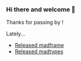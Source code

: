 ### Hi there and welcome 👋

Thanks for passing by ! 

Lately...

- [Released madframe](https://github.com/6r17/madframe/releases/tag/v0.0.1)
- [Released madtypes](https://github.com/6r17/madtypes/releases/tag/v0.0.1)

